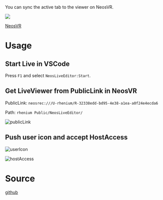 You can sync the active tab to the viewer on NeosVR.

![](https://media.giphy.com/media/aS0qMs9oNsAAlx4g87/giphy.gif)

[NeosVR](https://neos.com/)

# Usage

## Start Live in VSCode

Press `F1` and select `NeosLiveEditor:Start`.

## Get LiveViewer from PublicLink in NeosVR

PublicLink: `neosrec:///U-rhenium/R-32338edd-bd95-4e38-a1ea-a0f24e4ecda6`

Path: `rhenium Public/NeosLiveEditor/`

![publicLink](https://user-images.githubusercontent.com/71165146/126631247-2f4b448b-0d21-41fc-b84d-53be94117e4a.png)

## Push user icon and accept HostAccess

![userIcon](https://user-images.githubusercontent.com/71165146/126631285-9f331efc-15eb-45fb-bf3b-85cd0ef6e04a.png)

![hostAccess](https://user-images.githubusercontent.com/71165146/126631303-9a2ef6b3-039f-4e47-92a7-5ae80854b5cc.png)

# Source

[github](https://github.com/rheniumNV/neos-live-editor)
